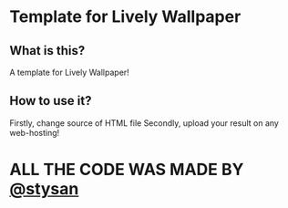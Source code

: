 # Template for Lively Wallpaper
## What is this?
A template for Lively Wallpaper!
## How to use it?
Firstly, change source of HTML file
Secondly, upload your result on any web-hosting!


# ALL THE CODE WAS MADE BY [@stysan](https://stysan.github.io/)

